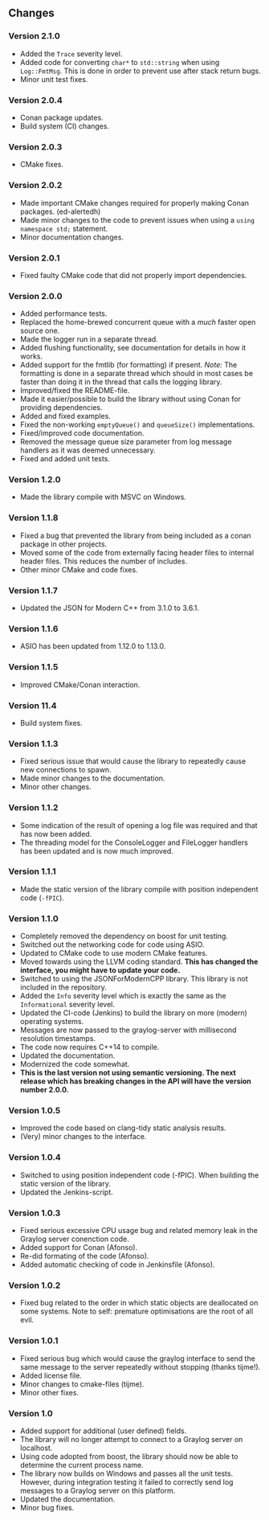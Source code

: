 ## Changes

### Version 2.1.0
* Added the `Trace` severity level.
* Added code for converting `char*` to `std::string` when using `Log::FmtMsg`. This is done in order to prevent use after stack return bugs.
* Minor unit test fixes.

### Version 2.0.4
* Conan package updates.
* Build system (CI) changes.

### Version 2.0.3
* CMake fixes.

### Version 2.0.2
* Made important CMake changes required for properly making Conan packages. (ed-alertedh)
* Made minor changes to the code to prevent issues when using a `using namespace std;` statement.
* Minor documentation changes.

### Version 2.0.1
* Fixed faulty CMake code that did not properly import dependencies.

### Version 2.0.0
* Added performance tests.
* Replaced the home-brewed concurrent queue with a *much* faster open source one.
* Made the logger run in a separate thread.
* Added flushing functionality, see documentation for details in how it works.
* Added support for the fmtlib (for formatting) if present. *Note:* The formatting is done in a separate thread which should in most cases be faster than doing it in the thread that calls the logging library.
* Improved/fixed the README-file.
* Made it easier/possible to build the library without using Conan for providing dependencies.
* Added and fixed examples.
* Fixed the non-working `emptyQueue()` and `queueSize()` implementations.
* Fixed/improved code documentation.
* Removed the message queue size parameter from log message handlers as it was deemed unnecessary.
* Fixed and added unit tests.

### Version 1.2.0
* Made the library compile with MSVC on Windows.

### Version 1.1.8
* Fixed a bug that prevented the library from being included as a conan package in other projects.
* Moved some of the code from externally facing header files to internal header files. This reduces the number of includes.
* Other minor CMake and code fixes.

### Version 1.1.7
* Updated the JSON for Modern C++ from 3.1.0 to 3.6.1.

### Version 1.1.6
* ASIO has been updated from 1.12.0 to 1.13.0.

### Version 1.1.5
* Improved CMake/Conan interaction.

### Version 11.4
* Build system fixes.

### Version 1.1.3
* Fixed serious issue that would cause the library to repeatedly cause new connections to spawn.
* Made minor changes to the documentation.
* Minor other changes.

### Version 1.1.2
* Some indication of the result of opening a log file was required and that has now been added.
* The threading model for the ConsoleLogger and FileLogger handlers has been updated and is now much improved.

### Version 1.1.1
* Made the static version of the library compile with position independent code (`-fPIC`).

### Version 1.1.0
* Completely removed the dependency on boost for unit testing.
* Switched out the networking code for code using ASIO.
* Updated to CMake code to use modern CMake features.
* Moved towards using the LLVM coding standard. **This has changed the interface, you might have to update your code.**
* Switched to using the JSONForModernCPP library. This library is not included in the repository.
* Added the `Info` severity level which is exactly the same as the `Informational` severity level.
* Updated the CI-code (Jenkins) to build the library on more (modern) operating systems.
* Messages are now passed to the graylog-server with millisecond resolution timestamps.
* The code now requires C++14 to compile.
* Updated the documentation.
* Modernized the code somewhat.
* **This is the last version not using semantic versioning. The next release which has breaking changes in the API will have the version number 2.0.0.**

### Version 1.0.5
* Improved the code based on clang-tidy static analysis results.
* (Very) minor changes to the interface.

### Version 1.0.4
* Switched to using position independent code (-fPIC). When building the static version of the library.
* Updated the Jenkins-script.

### Version 1.0.3
* Fixed serious excessive CPU usage bug and related memory leak in the Graylog server conenction code.
* Added support for Conan (Afonso).
* Re-did formating of the code (Afonso).
* Added automatic checking of code in Jenkinsfile (Afonso).

### Version 1.0.2
* Fixed bug related to the order in which static objects are deallocated on some systems. Note to self: premature optimisations are the root of all evil.

### Version 1.0.1
* Fixed serious bug which would cause the graylog interface to send the same message to the server repeatedly without stopping (thanks tijme!).
* Added license file.
* Minor changes to cmake-files (tijme).
* Minor other fixes.

### Version 1.0

* Added support for additional (user defined) fields.
* The library will no longer attempt to connect to a Graylog server on localhost.
* Using code adopted from boost, the library should now be able to determine the current process name.
* The library now builds on Windows and passes all the unit tests. However, during integration testing it failed to correctly send log messages to a Graylog server on this platform.
* Updated the documentation.
* Minor bug fixes.
